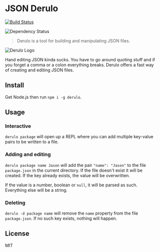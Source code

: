 # JSON Derulo

[![Build Status](https://travis-ci.org/lavelle/derulo.svg?branch=master)](https://travis-ci.org/lavelle/derulo)

![Dependency Status](https://david-dm.org/lavelle/derulo.png)

> Derulo is a tool for building and manipulating JSON files.

![Derulo Logo](https://raw.githubusercontent.com/lavelle/derulo/master/image/trumpet.png)

Hand editing JSON kinda sucks. You have to go around quoting stuff and if you forget a comma or a colon everything breaks. Derulo offers a fast way of creating and editing JSON files.

## Install

Get Node.js then run `npm i -g derulo`.

## Usage

### Interactive

`derulo package` will open up a REPL where you can add multiple key-value pairs to be written to a file.

### Adding and editing

`derulo package name Jason` will add the pair `"name": "Jason"` to the file `package.json` in the current directory. If the file doesn't exist it will be created. If the key already exists, the value will be overwritten.

If the value is a number, boolean or `null`, it will be parsed as such. Everything else will be a string.

### Deleting

`derulo -d package name` will remove the `name` property from the file `package.json`. If no such key exists, nothing will happen.

## License

MIT
